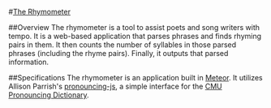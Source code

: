 #[The Rhymometer](https://www.rhymometer.herokuapp.com)

##Overview
The rhymometer is a tool to assist poets and song writers with tempo. It is a web-based application that parses phrases and finds rhyming pairs in them. It then counts the number of syllables in those parsed phrases (including the rhyme pairs). Finally, it outputs that parsed information.

##Specifications
The rhymometer is an application built in [Meteor](https://www.meteor.com/).
It utilizes Allison Parrish's [pronouncing-js](https://github.com/aparrish/pronouncingjs), 
a simple interface for the [CMU Pronouncing Dictionary](http://www.speech.cs.cmu.edu/cgi-bin/cmudict).
